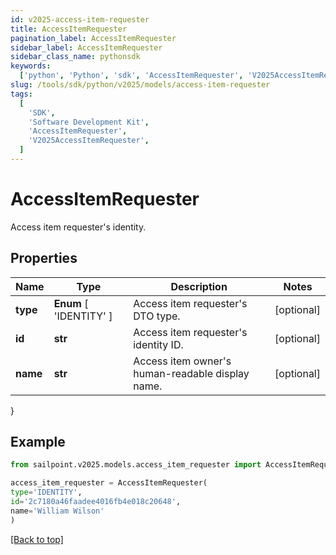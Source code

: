 ```yaml
---
id: v2025-access-item-requester
title: AccessItemRequester
pagination_label: AccessItemRequester
sidebar_label: AccessItemRequester
sidebar_class_name: pythonsdk
keywords:
  ['python', 'Python', 'sdk', 'AccessItemRequester', 'V2025AccessItemRequester']
slug: /tools/sdk/python/v2025/models/access-item-requester
tags:
  [
    'SDK',
    'Software Development Kit',
    'AccessItemRequester',
    'V2025AccessItemRequester',
  ]
---
```


# AccessItemRequester

Access item requester's identity.

## Properties

| Name | Type | Description | Notes |
| --- | --- | --- | --- |
| **type** | **Enum** [ 'IDENTITY' ] | Access item requester's DTO type. | [optional] |
| **id** | **str** | Access item requester's identity ID. | [optional] |
| **name** | **str** | Access item owner's human-readable display name. | [optional] |

}

## Example

```python
from sailpoint.v2025.models.access_item_requester import AccessItemRequester

access_item_requester = AccessItemRequester(
type='IDENTITY',
id='2c7180a46faadee4016fb4e018c20648',
name='William Wilson'
)

```

[[Back to top]](#)
